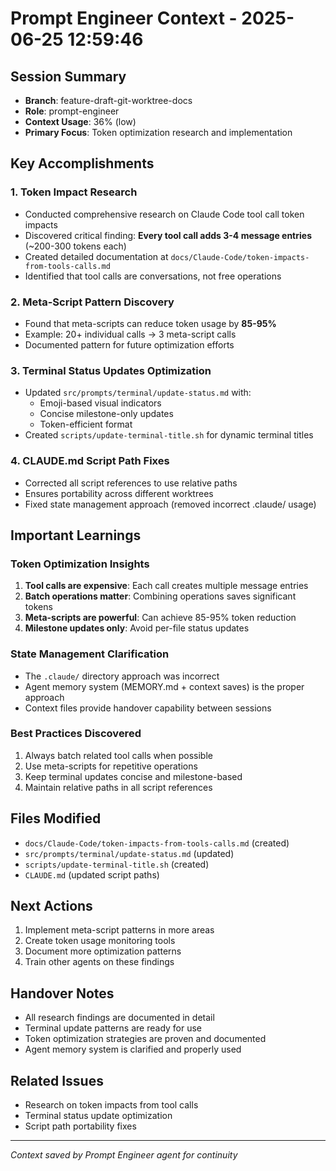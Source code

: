 # Prompt Engineer Context - 2025-06-25 12:59:46

## Session Summary
- **Branch**: feature-draft-git-worktree-docs
- **Role**: prompt-engineer
- **Context Usage**: 36% (low)
- **Primary Focus**: Token optimization research and implementation

## Key Accomplishments

### 1. Token Impact Research
- Conducted comprehensive research on Claude Code tool call token impacts
- Discovered critical finding: **Every tool call adds 3-4 message entries** (~200-300 tokens each)
- Created detailed documentation at `docs/Claude-Code/token-impacts-from-tools-calls.md`
- Identified that tool calls are conversations, not free operations

### 2. Meta-Script Pattern Discovery
- Found that meta-scripts can reduce token usage by **85-95%**
- Example: 20+ individual calls → 3 meta-script calls
- Documented pattern for future optimization efforts

### 3. Terminal Status Updates Optimization
- Updated `src/prompts/terminal/update-status.md` with:
  - Emoji-based visual indicators
  - Concise milestone-only updates
  - Token-efficient format
- Created `scripts/update-terminal-title.sh` for dynamic terminal titles

### 4. CLAUDE.md Script Path Fixes
- Corrected all script references to use relative paths
- Ensures portability across different worktrees
- Fixed state management approach (removed incorrect .claude/ usage)

## Important Learnings

### Token Optimization Insights
1. **Tool calls are expensive**: Each call creates multiple message entries
2. **Batch operations matter**: Combining operations saves significant tokens
3. **Meta-scripts are powerful**: Can achieve 85-95% token reduction
4. **Milestone updates only**: Avoid per-file status updates

### State Management Clarification
- The `.claude/` directory approach was incorrect
- Agent memory system (MEMORY.md + context saves) is the proper approach
- Context files provide handover capability between sessions

### Best Practices Discovered
1. Always batch related tool calls when possible
2. Use meta-scripts for repetitive operations
3. Keep terminal updates concise and milestone-based
4. Maintain relative paths in all script references

## Files Modified
- `docs/Claude-Code/token-impacts-from-tools-calls.md` (created)
- `src/prompts/terminal/update-status.md` (updated)
- `scripts/update-terminal-title.sh` (created)
- `CLAUDE.md` (updated script paths)

## Next Actions
1. Implement meta-script patterns in more areas
2. Create token usage monitoring tools
3. Document more optimization patterns
4. Train other agents on these findings

## Handover Notes
- All research findings are documented in detail
- Terminal update patterns are ready for use
- Token optimization strategies are proven and documented
- Agent memory system is clarified and properly used

## Related Issues
- Research on token impacts from tool calls
- Terminal status update optimization
- Script path portability fixes

---
*Context saved by Prompt Engineer agent for continuity*